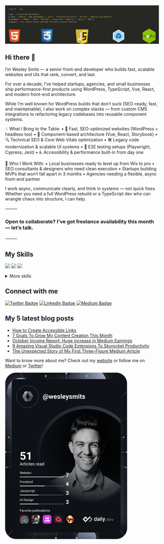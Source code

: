 [![Wesley Smits - Github Banner](./assets/github-header.jpeg)](https://wesleysmits.com/)



## Hi there 👋

I’m Wesley Smits — a senior front-end developer who builds fast, scalable websites and UIs that rank, convert, and last.

For over a decade, I’ve helped startups, agencies, and small businesses ship performance-first products using WordPress, TypeScript, Vue, React, and modern front-end architecture.

While I’m well known for WordPress builds that don’t suck (SEO-ready, fast, and maintainable), I also work on complex stacks — from custom CMS integrations to refactoring legacy codebases into reusable component systems.

💡 What I Bring to the Table:
 • 🚀 Fast, SEO-optimized websites (WordPress + headless too)
 • 🧱 Component-based architecture (Vue, React, Storybook)
 • 🔍 Technical SEO & Core Web Vitals optimization
 • 🛠️ Legacy code modernization & scalable UI systems
 • 🧪 E2E testing setups (Playwright, Cypress, Jest)
 • ♿ Accessibility & performance built-in from day one

🤝 Who I Work With:
 • Local businesses ready to level up from Wix to pro
 • SEO consultants & designers who need clean execution
 • Startups building MVPs that won’t fall apart in 3 months
 • Agencies needing a flexible, async front-end partner

I work async, communicate clearly, and think in systems — not quick fixes.
Whether you need a full WordPress rebuild or a TypeScript dev who can wrangle chaos into structure, I can help.

⸻

### Open to collaborate? I’ve got freelance availability this month — let’s talk.

⸻


## My Skills
![](https://img.shields.io/badge/Code-JavaScript-blue)
![](https://img.shields.io/badge/Code-TypeScript-blue)
![](https://img.shields.io/badge/Marketing-SEO-brightgreen)

<details>
<summary>More skills</summary>
<br />

### Code
![](https://img.shields.io/badge/Code-HTML-blue)
![](https://img.shields.io/badge/Code-JavaScript-blue)
![](https://img.shields.io/badge/Code-TypeScript-blue)
![](https://img.shields.io/badge/Code-PHP-blue)
![](https://img.shields.io/badge/Code-SQL-blue)
![](https://img.shields.io/badge/Code-CSS-blue)
![](https://img.shields.io/badge/Code-PostCSS-blue)
![](https://img.shields.io/badge/Code-SCSS-blue)
![](https://img.shields.io/badge/Code-LESS-blue)
![](https://img.shields.io/badge/Code-Swift-blue)
![](https://img.shields.io/badge/Code-SwiftUI-blue)
![](https://img.shields.io/badge/Code-CSharp-blue)
![](https://img.shields.io/badge/Code-.NET-blue)

### Frameworks
![](https://img.shields.io/badge/Frameworks-Wordpress-orange)
![](https://img.shields.io/badge/Frameworks-Symfony-orange)
![](https://img.shields.io/badge/Frameworks-Magento-orange)
![](https://img.shields.io/badge/Frameworks-Shopify-orange)


### Testing
![](https://img.shields.io/badge/Testing-Jest-green)
![](https://img.shields.io/badge/Testing-Cypress-green)
![](https://img.shields.io/badge/Testing-Mocha-green)
![](https://img.shields.io/badge/Testing-PHPUnit-green)

### Tools
![](https://img.shields.io/badge/Tools-VSCode-red)
![](https://img.shields.io/badge/Tools-WebPack-red)
![](https://img.shields.io/badge/Tools-NPM-red)
![](https://img.shields.io/badge/Tools-Yarn-red)
![](https://img.shields.io/badge/Tools-Docker-red)
![](https://img.shields.io/badge/Tools-GithubActions-red)
![](https://img.shields.io/badge/Tools-GithubActions-red)
![](https://img.shields.io/badge/Tools-GitLab-red)
![](https://img.shields.io/badge/Tools-Jira-red)
![](https://img.shields.io/badge/Tools-Figma-red)
![](https://img.shields.io/badge/Tools-Sketch-red)
![](https://img.shields.io/badge/Tools-AdobeXD-red)

### Marketing
![](https://img.shields.io/badge/Marketing-SEO-brightgreen)
![](https://img.shields.io/badge/Marketing-SEA-brightgreen)
![](https://img.shields.io/badge/Marketing-SMO-brightgreen)
![](https://img.shields.io/badge/Marketing-GoogleAds-brightgreen)
![](https://img.shields.io/badge/Marketing-FacebookAds-brightgreen)
![](https://img.shields.io/badge/Marketing-PinterestAds-brightgreen)
![](https://img.shields.io/badge/Marketing-LinkedInAds-brightgreen)
![](https://img.shields.io/badge/Marketing-GoogleTagManager-brightgreen)
![](https://img.shields.io/badge/Marketing-InfluencerMarketing-brightgreen)

### Processes
![](https://img.shields.io/badge/Processes-Scrum-yellowgreen)
![](https://img.shields.io/badge/Processes-Agile-yellowgreen)
![](https://img.shields.io/badge/Processes-Leadership-yellowgreen)
![](https://img.shields.io/badge/Processes-LeadDevelopment-yellowgreen)
![](https://img.shields.io/badge/Processes-Scrum-yellowgreen)

### Other
![](https://img.shields.io/badge/Other-WebPerformance-lightgrey)
![](https://img.shields.io/badge/Other-WebAccessibility-lightgrey)
![](https://img.shields.io/badge/Other-WPEngine-lightgrey)
</details>

## Connect with me
[![Twitter Badge](https://img.shields.io/badge/Twitter-Profile-informational?style=flat&logo=twitter&logoColor=white&color=1CA2F1)](https://twitter.com/iamwesleysmits)
[![LinkedIn Badge](https://img.shields.io/badge/LinkedIn-Profile-informational?style=flat&logo=linkedin&logoColor=white&color=0D76A8)](https://www.linkedin.com/in/wesley-robert-smits/)
[![Medium Badge](https://img.shields.io/badge/Medium-Profile-informational?style=flat&logo=medium&logoColor=white&color=0D76A8)](https://medium.com/@WesleySmits)

## My 5 latest blog posts
<!-- BLOG-POST-LIST:START -->
- [How to Create Accessible Links](https://javascript.plainenglish.io/how-to-create-accessible-links-427f449e3384?source=rss-8ddf286623e4------2)
- [7 Goals To Grow My Content Creation This Month](https://medium.com/new-writers-welcome/7-goals-to-grow-my-content-creation-this-month-f87c2506a8d8?source=rss-8ddf286623e4------2)
- [October Income Report: Huge increase in Medium Earnings](https://medium.com/new-writers-welcome/october-income-report-huge-increase-in-medium-earnings-9d7906aa8a21?source=rss-8ddf286623e4------2)
- [9 Amazing Visual Studio Code Extensions To Skyrocket Productivity](https://javascript.plainenglish.io/9-amazing-visual-studio-code-extensions-to-skyrocket-productivity-f281f7827b53?source=rss-8ddf286623e4------2)
- [The Unexpected Story of My First Three-Figure Medium Article](https://medium.com/illumination/the-unexpected-story-of-my-first-three-figure-medium-article-60deac6e997b?source=rss-8ddf286623e4------2)
<!-- BLOG-POST-LIST:END -->

Want to know more about me? Check out my [website](https://wesleysmits.com/) or follow me on [Medium](https://medium.com/@WesleySmits) or [Twitter](https://twitter.com/iamwesleysmits)!

<a href="https://app.daily.dev/DailyDevTips"><img src="https://github.com/WesleySmits/WesleySmits/blob/main/devcard.svg" width="400" alt="Wesley Smits's Dev Card"/></a>
